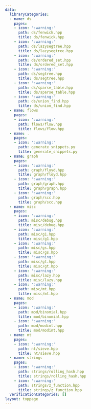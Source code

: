 ```yaml
---
data:
  libraryCategories:
  - name: ds
    pages:
    - icon: ':warning:'
      path: ds/fenwick.hpp
      title: ds/fenwick.hpp
    - icon: ':warning:'
      path: ds/lazysegtree.hpp
      title: ds/lazysegtree.hpp
    - icon: ':warning:'
      path: ds/ordered_set.hpp
      title: ds/ordered_set.hpp
    - icon: ':warning:'
      path: ds/segtree.hpp
      title: ds/segtree.hpp
    - icon: ':warning:'
      path: ds/sparse_table.hpp
      title: ds/sparse_table.hpp
    - icon: ':warning:'
      path: ds/union_find.hpp
      title: ds/union_find.hpp
  - name: flows
    pages:
    - icon: ':warning:'
      path: flows/flow.hpp
      title: flows/flow.hpp
  - name: .
    pages:
    - icon: ':warning:'
      path: generate_snippets.py
      title: generate_snippets.py
  - name: graph
    pages:
    - icon: ':warning:'
      path: graph/floyd.hpp
      title: graph/floyd.hpp
    - icon: ':warning:'
      path: graph/graph.hpp
      title: graph/graph.hpp
    - icon: ':warning:'
      path: graph/scc.hpp
      title: graph/scc.hpp
  - name: misc
    pages:
    - icon: ':warning:'
      path: misc/debug.hpp
      title: misc/debug.hpp
    - icon: ':warning:'
      path: misc/g1.hpp
      title: misc/g1.hpp
    - icon: ':warning:'
      path: misc/gs.hpp
      title: misc/gs.hpp
    - icon: ':warning:'
      path: misc/gt.hpp
      title: misc/gt.hpp
    - icon: ':warning:'
      path: misc/lazy.hpp
      title: misc/lazy.hpp
    - icon: ':warning:'
      path: misc/mt.hpp
      title: misc/mt.hpp
  - name: mod
    pages:
    - icon: ':warning:'
      path: mod/binomial.hpp
      title: mod/binomial.hpp
    - icon: ':warning:'
      path: mod/modint.hpp
      title: mod/modint.hpp
  - name: nt
    pages:
    - icon: ':warning:'
      path: nt/sieve.hpp
      title: nt/sieve.hpp
  - name: strings
    pages:
    - icon: ':warning:'
      path: strings/rolling_hash.hpp
      title: strings/rolling_hash.hpp
    - icon: ':warning:'
      path: strings/z_function.hpp
      title: strings/z_function.hpp
  verificationCategories: []
layout: toppage
---
```

